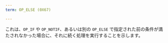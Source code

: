 ```yaml
---
term: OP_ELSE (0X67)

---
```

これは、`OP_IF` や `OP_NOTIF`、あるいは別の `OP_ELSE` で指定された前の条件が満たされなかった場合に、それに続く処理を実行することを示します。